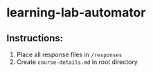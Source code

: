 # learning-lab-automator

## Instructions:
1. Place all response files in `/responses`
2. Create `course-details.md` in root directory
